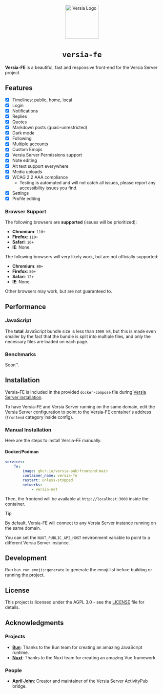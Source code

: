 <p align="center">
  <a href="https://versia.pub"><img src="https://cdn.versia.pub/branding/logo-dark.svg" alt="Versia Logo" height="110"></a>
</p>

<center><h1><code>versia-fe</code></h1></center>

**Versia-FE** is a beautiful, fast and responsive front-end for the Versia Server project.

## Features

- [x] Timelines: public, home, local
- [x] Login
- [x] Notifications
- [x] Replies
- [x] Quotes
- [x] Markdown posts (quasi-unrestricted)
- [x] Dark mode
- [x] Following
- [x] Multiple accounts
- [x] Custom Emojis
- [x] Versia Server Permissions support
- [x] Note editing
- [x] Alt text support everywhere
- [x] Media uploads
- [x] WCAG 2.2 AAA compliance
  - Testing is automated and will not catch all issues, please report any accessibility issues you find.
- [x] Settings
- [x] Profile editing

### Browser Support

The following browsers are **supported** (issues will be prioritized):
- **Chromium**: `110+`
- **Firefox**: `110+`
- **Safari**: `16+`
- **IE**: None.

The following browsers will very likely work, but are not officially supported:
- **Chromium**: `80+`
- **Firefox**: `80+`
- **Safari**: `12+`
- **IE**: None.

Other browsers may work, but are not guaranteed to.

## Performance

### JavaScript

The **total** JavaScript bundle size is less than `1000 kB`, but this is made even smaller by the fact that the bundle is split into multiple files, and only the necessary files are loaded on each page.

### Benchmarks

Soon™.

## Installation

Versia-FE is included in the provided `docker-compose` file during [Versia Server installation](https://github.com/versia-pub/server/blob/main/docs/installation.md).

To have Versia-FE and Versia Server running on the same domain, edit the Versia Server configuration to point to the Versia-FE container's address (`frontend` category inside config).

### Manual Installation

Here are the steps to install Versia-FE manually:

#### Docker/Podman

```yaml
services:
    fe:
        image: ghcr.io/versia-pub/frontend:main
        container_name: versia-fe
        restart: unless-stopped
        networks:
            - versia-net
```

Then, the frontend will be available at `http://localhost:3000` inside the container.

> [!TIP]
>
> By default, Versia-FE will connect to any Versia Server instance running on the same domain.
>
> You can set the `NUXT_PUBLIC_API_HOST` environment variable to point to a different Versia Server instance.

## Development

Run `bun run emojis:generate` to generate the emoji list before building or running the project.

## License

This project is licensed under the AGPL 3.0 - see the [LICENSE](LICENSE) file for details.

## Acknowledgments

### Projects

- [**Bun**](https://bun.sh): Thanks to the Bun team for creating an amazing JavaScript runtime.
- [**Nuxt**](https://nuxt.com): Thanks to the Nuxt team for creating an amazing Vue framework.

### People

- [**April John**](https://github.com/cutestnekoaqua): Creator and maintainer of the Versia Server ActivityPub bridge.